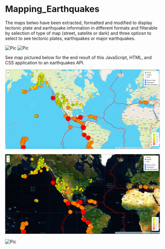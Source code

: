 # Mapping_Earthquakes

The maps belwo have been extracted, formatted and modified to display tectonic plate and earthquake information in different formats and filterable by selection of type of map (street, satelite or dark) and three optiosn to select to see tectonic plates, earthquakes or major earthquakes. 

![Pic]() ![Pic]()

See map pictured below for the end result of this JavaScript, HTML, and CSS application to an earthquakes API. 

![Pic](https://github.com/msha789/Mapping_Earthquakes/blob/383ba5179006bae4e51873f5954f71b4978b5152/Screen%20Shot%202022-03-30%20at%2010.12.10%20PM.png)

![Pic](https://github.com/msha789/Mapping_Earthquakes/blob/9a2ffaa945d431b23b4624dc8cbd00d8fff333a6/Screen%20Shot%202022-03-30%20at%2010.12.21%20PM.png)

![Pic]()
